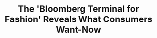 ---
categories: [articles]
provider_display: www.citylab.com
favicon_url: http://cdn.citylab.com/static/citylab/img/icons/favicon.ico
title: The 'Bloomberg Terminal for Fashion' Reveals What Consumers Want-Now
source: http://www.citylab.com/tech/2014/08/the-bloomberg-terminal-for-fashion-reveals-what-consumers-wantnow/375877/
thumbnail: http://cdn.citylab.com/media/img/citylab/2014/08/gapshopping/lead_large.jpg
provider_name: www.citylab.com
---
